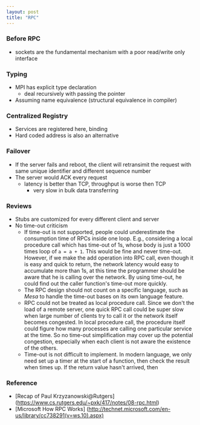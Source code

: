 ```yaml
---
layout: post
title: "RPC"
---
```

### Before RPC
* sockets are the fundamental mechanism with a poor read/write only interface

### Typing
* MPI has explicit type declaration
    * deal recursively with passing the pointer
* Assuming name equivalence (structural equivalence in compiler)

### Centralized Registry
* Services are registered here, binding
* Hard coded address is also an alternative

### Failover
* If the server fails and reboot, the client will retransimit the request with same unique identifier and different sequence number
* The server would ACK every request
    * latency is better than TCP, throughput is worse then TCP
        * very slow in bulk data transferring

### Reviews
* Stubs are customized for every different client and server
* No time-out criticism
    * If time-out is not supported, people could underestimate the consumption time of RPCs inside one loop. E.g., considering a local procedure call which has time-out of 1s, whose body is just a 1000 times loop of `a = a + 1`. This would be fine and never time-out. However, if we make the add operation into RPC call, even though it is easy and quick to return, the network latency would easy to accumulate more than 1s, at this time the programmer should be aware that he is calling over the network. By using time-out, he could find out the caller function's time-out more quickly.
    * The RPC design should not count on a specific language, such as *Mesa* to handle the time-out bases on its own language feature.
    * RPC could not be treated as local procedure call. Since we don't the load of a remote server, one quick RPC call could be super slow when large number of clients try to call it or the network itself becomes congested. In local procedure call, the procedure itself could figure how many processes are calling one particular service at the time. So no time-out simplification may cover up the potential congestion, especially when each client is not aware the existence of the others.
    * Time-out is not difficult to implement. In modern language, we only need set up a timer at the start of a function, then check the result when times up. If the return value hasn't arrived, then 

### Reference
* [Recap of Paul Krzyzanowski@Rutgers] (https://www.cs.rutgers.edu/~pxk/417/notes/08-rpc.html)
* [Microsoft How RPC Works] (http://technet.microsoft.com/en-us/library/cc738291(v=ws.10).aspx)
